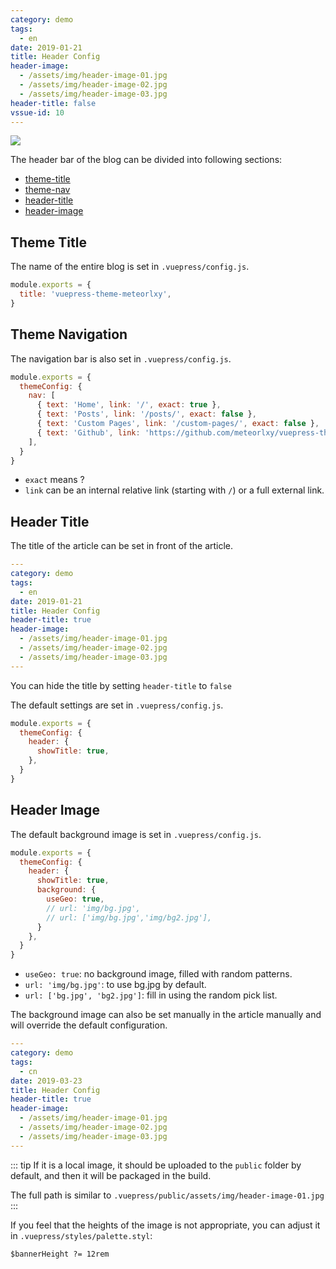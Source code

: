 ```yaml
---
category: demo
tags:
  - en
date: 2019-01-21
title: Header Config
header-image:
  - /assets/img/header-image-01.jpg
  - /assets/img/header-image-02.jpg
  - /assets/img/header-image-03.jpg
header-title: false
vssue-id: 10
---
```


<!-- more -->

![](/assets/img/header-introduce.png)

The header bar of the blog can be divided into following sections:

- [theme-title](/posts/2019/03/23/header-config-cn.html#theme-title)
- [theme-nav](/posts/2019/03/23/header-config-cn.html#theme-navigation)
- [header-title](/posts/2019/03/23/header-config-cn.html#header-title)
- [header-image](/posts/2019/03/23/header-config-cn.html#header-image)

## Theme Title

The name of the entire blog is set in `.vuepress/config.js`.

```js {2}
module.exports = {
  title: 'vuepress-theme-meteorlxy',
}
```

## Theme Navigation

The navigation bar is also set in `.vuepress/config.js`.

```js {4-7}
module.exports = {
  themeConfig: {
    nav: [
      { text: 'Home', link: '/', exact: true },
      { text: 'Posts', link: '/posts/', exact: false },
      { text: 'Custom Pages', link: '/custom-pages/', exact: false },
      { text: 'Github', link: 'https://github.com/meteorlxy/vuepress-theme-meteorlxy' },
    ],
  }
}
```

- `exact` means ?
- `link` can be an internal relative link (starting with `/`) or a full external link.

## Header Title

The title of the article can be set in front of the article.

```yaml {6,7}
---
category: demo
tags:
  - en
date: 2019-01-21
title: Header Config
header-title: true
header-image:
  - /assets/img/header-image-01.jpg
  - /assets/img/header-image-02.jpg
  - /assets/img/header-image-03.jpg
---
```

You can hide the title by setting `header-title` to `false`

The default settings are set in `.vuepress/config.js`.

```js {4}
module.exports = {
  themeConfig: {
    header: {
      showTitle: true,
    },
  }
}
```

## Header Image

The default background image is set in `.vuepress/config.js`.

```js {5-9}
module.exports = {
  themeConfig: {
    header: {
      showTitle: true,
      background: {
        useGeo: true,
        // url: 'img/bg.jpg',
        // url: ['img/bg.jpg','img/bg2.jpg'],
      }
    },
  }
}
```

- `useGeo: true`: no background image, filled with random patterns.
- `url: 'img/bg.jpg'`: to use bg.jpg by default.
- `url: ['bg.jpg', 'bg2.jpg']`: fill in using the random pick list.


The background image can also be set manually in the article manually and will override the default configuration.

```yaml {8-11}
---
category: demo
tags:
  - cn
date: 2019-03-23
title: Header Config
header-title: true
header-image:
  - /assets/img/header-image-01.jpg
  - /assets/img/header-image-02.jpg
  - /assets/img/header-image-03.jpg
---
```

::: tip
If it is a local image, it should be uploaded to the `public` folder by default, and then it will be packaged in the build.

The full path is similar to `.vuepress/public/assets/img/header-image-01.jpg`
:::

If you feel that the heights of the image is not appropriate, you can adjust it in `.vuepress/styles/palette.styl`:

```styl {1}
$bannerHeight ?= 12rem
```
